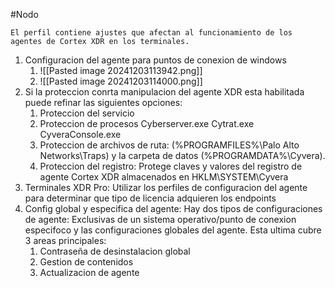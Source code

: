 #Nodo

	El perfil contiene ajustes que afectan al funcionamiento de los agentes de Cortex XDR en los terminales.
1. Configuracion del agente para puntos de conexion de windows
	1. ![[Pasted image 20241203113942.png]]
	2. ![[Pasted image 20241203114000.png]]
2. Si la proteccion conrta manipulacion del agente XDR esta habilitada puede refinar las siguientes opciones:
	1. Proteccion del servicio
	2. Proteccion de procesos Cyberserver.exe Cytrat.exe CyveraConsole.exe
	3. Proteccion de archivos de ruta: (%PROGRAMFILES%\Palo Alto Networks\Traps) y la carpeta de datos (%PROGRAMDATA%\Cyvera).
	4. Proteccion del registro: Protege claves y valores del registro de agente Cortex XDR almacenados en HKLM\SYSTEM\Cyvera
3. Terminales XDR Pro: Utilizar los perfiles de configuracion del agente para determinar que tipo de licencia adquieren los endpoints
4. Config global y especifica del agente: Hay dos tipos de configuraciones de agente: Exclusivas de un sistema operativo/punto de conexion especifoco y las configuraciones globales del agente. Esta ultima cubre 3 areas principales:
	1. Contraseña de desinstalacion global
	2. Gestion de contenidos
	3. Actualizacion de agente
